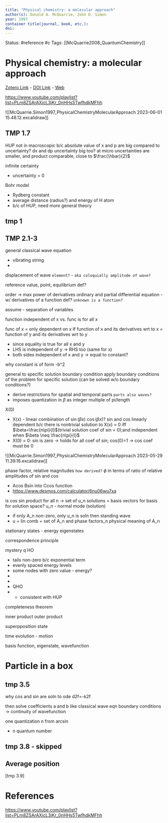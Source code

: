 ```yaml
---
title: "Physical chemistry: a molecular approach"
author(s): Donald A. McQuarrie, John D. Simon
year: 1997
container title(journal, book, etc.): 
doi: 
---
```

Status: #reference #c
Tags: [[McQuarrie2008_QuantumChemistry]]
# Physical chemistry: a molecular approach
[Zotero Link](zotero://select/items/@McQuarrie.Simon1997_PhysicalChemistryMolecularApproach) - [DOI Link](https://doi.org/) - [Web]()

https://www.youtube.com/playlist?list=PLm8ZSArAXicL3jKr_0nHHs5TwfhdkMFhh

![[McQuarrie.Simon1997_PhysicalChemistryMolecularApproach 2023-06-01 15.48.12.excalidraw]]
## TMP 1.7
HUP 
not in macroscopic b/c absolute value of x and p are big compared to uncertainty? dx and dp uncertainty big too?
at micro uncertainties are smaller, and product comparable, close to $\frac{\hbar}{2}$

infinite certainty 
- uncertainty = 0 

Bohr model 
- Rydberg constant
- average distance (radius?) and energy of H atom 
- b/c of HUP, need more general theory

## tmp 1

## TMP 2.1-3
general classical wave equation 
- vibrating string 
- 



displacement of wave `element?` - `aka coloquially amplitude of wave?`

reference value, point, equilibrium  def?

order -> max power of derivatives
ordinary and partial
differential equation - w/ derivatives of a function def? `unknown is a function?` 

assume - separation of variables 


function independent of x vs. func is for all x

func of x = only dependent on x
If function of x and its derivatives wrt to x = function of y and its derivatives wrt to y
- since equality is true for all x and y
- LHS is independent of y -> RHS too  (same for x) 
- both sides independent of x and y -> equal to constant?

why constant is of form -b^2



general to specific solution 
boundary condition 
apply boundary conditions of the problem for specific solution (can be solved w/o boundary conditions?)
- derive restrictions for spatial and temporal parts `parts also waves?`
- imposes quantization in $\beta$ as integer multiple of pi/length

X(0) 
- X(x) - linear combination of $\sin(\beta x)$ $\cos(\beta x)$? sin and cos linearly dependent b/c there is nontrivial solution to X(x) = 0 iff $\beta=\frac{n\pi}{l}$(trivial solution coef of sin = 0);and independent when $\beta \neq \frac{n\pi}{l}$
- X(0) = 0: sin is zero -> holds for all coef of sin; cos(0)=1 -> cos coef must be 0  

![[McQuarrie.Simon1997_PhysicalChemistryMolecularApproach 2023-05-29 11.39.16.excalidraw]]


phase factor, relative magnitudes `how derived?` $\phi$ in terms of ratio of relative amplitudes of sin and cos
- Acos Bsin into Ccos function 
- https://www.desmos.com/calculator/6nu06wu7xa

is cos sin product for all n -> set of u_n solutions =  basis vectors for  basis for solution space?
u_n - normal mode (solution)
- if only A_n non-zero, only u_n is soln then standing wave 
- u = lin comb = set of A_n and phase factors_n
physical meaning of A_n




stationary states - energy eigenstates

correspondence principle

mystery q HO
- tails non-zero b/c exponential term
- evenly spaced energy levels
- some nodes with zero value - energy?
- 
- 
- QHO
- - consistent with HUP


completeness theorem 

inner product
outer product



superpposition state 

time evolution - motion


basis function, eigenstate, wavefunction 

# Particle in a box


## tmp 3.5
why cos and sin are soln to ode d2f=-k2f

then solve coefficients a and b like classical wave eqn 
boundary conditions -> continuity of wavefunction 

one quantization n from arcsin
- n quantum number 

## tmp 3.8 - skipped 


## Average position
[tmp 3.9]


# References

https://www.youtube.com/playlist?list=PLm8ZSArAXicL3jKr_0nHHs5TwfhdkMFhh